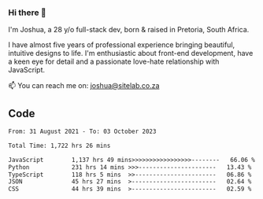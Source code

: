 ### Hi there 👋

I'm Joshua, a 28 y/o full-stack dev, born & raised in Pretoria, South Africa. 

I have almost five years of professional experience bringing beautiful, intuitive designs to life. I'm enthusiastic about front-end development, have a keen eye for detail and a passionate love-hate relationship with JavaScript.

📫 You can reach me on: joshua@sitelab.co.za

## **Code**

<!--START_SECTION:waka-->

```txt
From: 31 August 2021 - To: 03 October 2023

Total Time: 1,722 hrs 26 mins

JavaScript        1,137 hrs 49 mins>>>>>>>>>>>>>>>>>--------   66.06 %
Python            231 hrs 14 mins >>>----------------------   13.43 %
TypeScript        118 hrs 5 mins  >>-----------------------   06.86 %
JSON              45 hrs 27 mins  >------------------------   02.64 %
CSS               44 hrs 39 mins  >------------------------   02.59 %
```

<!--END_SECTION:waka-->
